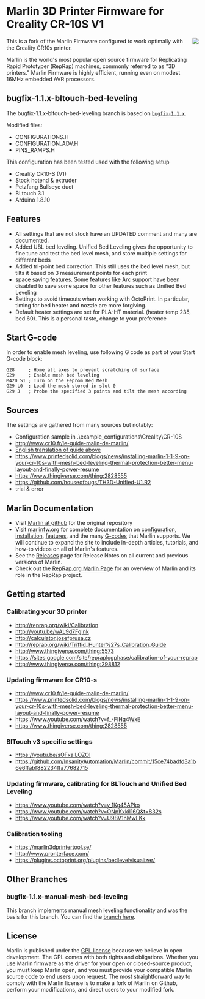 # Marlin 3D Printer Firmware for Creality CR-10S V1
<img align="right" src="../../raw/1.1.x/buildroot/share/pixmaps/logo/marlin-250.png" />

This is a fork of the Marlin Firmware configured to work optimally with the Creality CR10s printer.

Marlin is the world's most popular open source firmware for Replicating Rapid Prototyper (RepRap) machines, commonly referred to as "3D printers." Marlin Firmware is highly efficient, running even on modest 16MHz embedded AVR processors. 


## bugfix-1.1.x-bltouch-bed-leveling

The bugfix-1.1.x-bltouch-bed-leveling branch is based on [`bugfix-1.1.x`](https://github.com/MarlinFirmware/Marlin/tree/bugfix-1.1.x).

Modified files:
* CONFIGURATIONS.H
* CONFIGURATION_ADV.H
* PINS_RAMPS.H

 This configuration has been tested used with the following setup
 *  Creality CR10-S (V1)
 *  Stock hotend & extruder
 *  Petzfang Bullseye duct
 *  BLtouch 3.1
 *  Arduino 1.8.10

## Features

* All settings that are not stock have an UPDATED comment and many are documented.
* Added UBL bed leveling. Unified Bed Leveling gives the opportunity to fine tune and test the bed level mesh, and store multiple settings for different beds
* Added tri-point bed correction. This still uses the bed level mesh, but tilts it based on 3 measurement points for each print
* space saving features. Some features like Arc support have been disabled to save some space for other features such as Unified Bed Leveling
* Settings to avoid timeouts when working with OctoPrint. In particular, timing for bed heater and nozzle are more forgiving.
* Default heater settings are set for PLA-HT material. (heater temp 235, bed 60). This is a personal taste, change to your preference

## Start G-code

In order to enable mesh leveling, use following G code as part of your Start G-code block:

```
G28     ; Home all axes to prevent scratching of surface
G29     ; Enable mesh bed leveling
M420 S1 ; Turn on the Eeprom Bed Mesh
G29 L0  ; Load the mesh stored in slot 0 
G29 J   ; Probe the specified 3 points and tilt the mesh according
```

## Sources

The settings are gathered from many sources but notably:
 *  Configuration sample in .\example_configurations\Creality\CR-10S
 *  http://www.cr10.fr/le-guide-malin-de-marlin/
  * [English translation of guide above](http://translate.google.com/translate?js=n&sl=auto&tl=en&u=http://www.cr10.fr/le-guide-malin-de-marlin/)
 *  https://www.printedsolid.com/blogs/news/installing-marlin-1-1-9-on-your-cr-10s-with-mesh-bed-leveling-thermal-protection-better-menu-layout-and-finally-power-resume
 *  https://www.thingiverse.com/thing:2828555
 *  https://github.com/houseofbugs/TH3D-Unified-U1.R2
 *  trial & error

## Marlin Documentation

- Visit [Marlin at github](https://github.com/MarlinFirmware/Marlin) for the original repository
- Visit [marlinfw.org](http://marlinfw.org/) for complete documentation on [configuration](http://marlinfw.org/docs/configuration/configuration.html), [installation](http://marlinfw.org/docs/basics/install.html), [features](http://marlinfw.org/meta/features/), and the many [G-codes](http://marlinfw.org/meta/gcode/) that Marlin supports. We will continue to expand the site to include in-depth articles, tutorials, and how-to videos on all of Marlin's features.
- See the [Releases](https://github.com/MarlinFirmware/Marlin/releases) page for Release Notes on all current and previous versions of Marlin.
- Check out the [RepRap.org Marlin Page](http://reprap.org/wiki/Marlin) for an overview of Marlin and its role in the RepRap project.

## Getting started

### Calibrating your 3D printer

 * http://reprap.org/wiki/Calibration
 * http://youtu.be/wAL9d7FgInk
 * http://calculator.josefprusa.cz
 * http://reprap.org/wiki/Triffid_Hunter%27s_Calibration_Guide
 * http://www.thingiverse.com/thing:5573
 * https://sites.google.com/site/repraplogphase/calibration-of-your-reprap
 * http://www.thingiverse.com/thing:298812

### Updating firmware for CR10-s 
 * http://www.cr10.fr/le-guide-malin-de-marlin/
 * https://www.printedsolid.com/blogs/news/installing-marlin-1-1-9-on-your-cr-10s-with-mesh-bed-leveling-thermal-protection-better-menu-layout-and-finally-power-resume
 * https://www.youtube.com/watch?v=f_-FIHq4WxE
 * https://www.thingiverse.com/thing:2828555

### BlTouch v3 specific settings
 * https://youtu.be/sOFxalLOZOI
 * https://github.com/InsanityAutomation/Marlin/commit/15ce74badfd3a1b6e6ffabf882234ffa77682715

### Updating firmware, calibrating for BLTouch and Unified Bed Leveling
 * https://www.youtube.com/watch?v=y_1Kg45APko
 * https://www.youtube.com/watch?v=ONpKxkil16Q&t=832s
 * https://www.youtube.com/watch?v=U98V1nMwLKk
 
### Calibration tooling
 * https://marlin3dprintertool.se/
 * http://www.pronterface.com/
 * https://plugins.octoprint.org/plugins/bedlevelvisualizer/

## Other Branches
### bugfix-1.1.x-manual-mesh-bed-leveling

This branch implements manual mesh leveling functionality and was the basis for this branch. You can find the [branch here](https://github.com/thijse/Marlin-Creality-CR10/tree/1.1.x-manual-mesh-bed-leveling).

## License

Marlin is published under the [GPL license](https://github.com/COPYING.md) because we believe in open development. The GPL comes with both rights and obligations. Whether you use Marlin firmware as the driver for your open or closed-source product, you must keep Marlin open, and you must provide your compatible Marlin source code to end users upon request. The most straightforward way to comply with the Marlin license is to make a fork of Marlin on Github, perform your modifications, and direct users to your modified fork.
